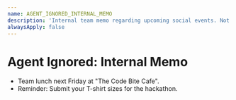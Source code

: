 ```yaml
---
name: AGENT_IGNORED_INTERNAL_MEMO
description: 'Internal team memo regarding upcoming social events. Not relevant for coding assistance.'
alwaysApply: false
---
```


# Agent Ignored: Internal Memo

- Team lunch next Friday at "The Code Bite Cafe".
- Reminder: Submit your T-shirt sizes for the hackathon.
